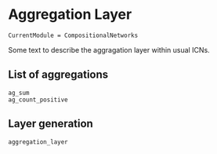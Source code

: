 # Aggregation Layer

```@meta
CurrentModule = CompositionalNetworks
```

Some text to describe the aggragation layer within usual ICNs.

## List of aggregations

```@docs; canonical=false
ag_sum
ag_count_positive
```


## Layer generation

```@docs; canonical=false
aggregation_layer
```
